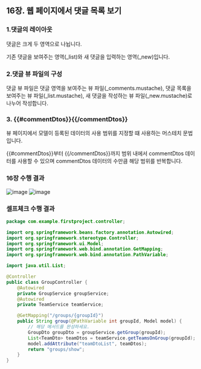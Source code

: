 ## 16장. 웹 페이지에서 댓글 목록 보기

### 1.댓글의 레이아웃

댓글은 크게 두 영역으로 나뉩니다.

기존 댓글을 보여주는 영역(_list)와 새 댓글을 입력하는 영역(_new)입니다.

### 2.댓글 뷰 파일의 구성

댓글 뷰 파일은 댓글 영역을 보여주는 뷰 파일(_comments.mustache), 댓글 목록을 보여주는 뷰 파일(_list.mustache), 새 댓글을 작성하는 뷰 파일(_new.mustache)로 나누어 작성합니다.

### 3. \{\{#commentDtos\}\}\{\{/commentDtos\}\}

뷰 페이지에서 모델이 등록된 데이터의 사용 범위를 지정할 떄 사용하는 머스테치 문법입니다.

{{#commentDtos}}부터 {{/commentDtos}}까지 범위 내에서 commentDtos 데이터를 사용할 수 있으며 commentDtos 데이터의 수만큼 해당 범위를 반복합니다.

### 16장 수행 결과

![image](https://imgur.com/79v2eN2.png)
![image](https://imgur.com/In6SMN8.png)

### 셀프체크 수행 결과

```java
package com.example.firstproject.controller;

import org.springframework.beans.factory.annotation.Autowired;
import org.springframework.stereotype.Controller;
import org.springframework.ui.Model;
import org.springframework.web.bind.annotation.GetMapping;
import org.springframework.web.bind.annotation.PathVariable;

import java.util.List;

@Controller
public class GroupController {
    @Autowired
    private GroupService groupService;
    @Autowired
    private TeamService teamService;

    @GetMapping("/groups/{groupId}")
    public String group(@PathVariable int groupId, Model model) {
        // 해당 메서드를 완성하세요.
        GroupDto groupDto = groupService.getGroup(groupId);
        List<TeamDto> teamDtos = teamService.getTeamsOnGroup(groupId);
        model.addAttribute("teamDtoList", teamDtos);
        return "groups/show";
    }
}
```